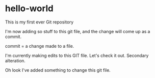 # hello-world
This is my first ever Git repository


I'm now adding so stuff to this git file, and the change will come up as a commit.

commit = a change made to a file.

I'm currently making edits to this GIT file. Let's check it out.
Secondary alteration.

Oh look I've added something to change this git file.
